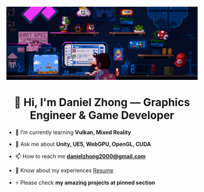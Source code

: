 ![MasterHead](game.gif)

<h1 align="center">👋 Hi, I'm Daniel Zhong — Graphics Engineer & Game Developer</h1>


- 🌱 I’m currently learning **Vulkan, Mixed Reality**

- 💬 Ask me about **Unity, UE5, WebGPU, OpenGL, CUDA**

- 📫 How to reach me **danielzhong2000@gmail.com**

- 📄 Know about my experiences <a href="https://drive.google.com/file/d/1fL7H3UvhWeHKzBum_oczm8dtVamDIp2m/view?usp=sharing">Resume</a>

- ⚡ Please check **my amazing projects at pinned section**
